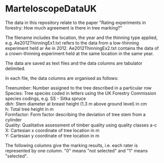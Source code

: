 # MarteloscopeDataUK
The data in this repository relate to the paper "Rating experiments in forestry: How much agreement is there in tree marking?"

The filename includes the location, the year and the thinning type applied, e.g. Ae2012ThinningEx1.txt refers to the data from a low-thinning experiment held ar Ae in 2012. Ae2012ThinningEx2.txt contains the data of a crown-thinning experiment held at the same location in the same year.

The data are saved as text files and the data columns are tabulator delimited.

In each file, the data columns are organised as follows:

Treenumber: Number assigned to the tree described in a particular row <br>
Species: Tree species coded in letters using the UK Forestry Commission species codings, e.g. SS - Sitka spruce <br>
dbh: Stem diameter at breast height (1.3 m above ground level) in cm <br>
h: Total tree height in m <br>
Formfactor: Form factor describing the deviation of tree stem from a cylinder <br>
Quality: Qualitative assessment of timber quality using quality classes a-c <br>
X: Cartesian x coordinate of tree location in m <br>
Y: Cartesian y coordinate of tree location in m <br>

The following columns give the marking results, i.e. each rater is represented by one column. "0" means "not selected" and "1" means "selected".

